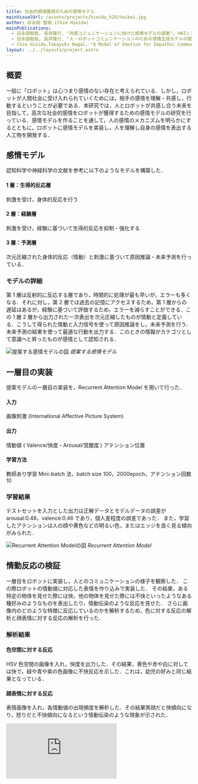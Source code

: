 ```yaml
---
title: 社会的感情獲得のための感情モデル
mainVisualUrl: /assets/projects/hieida_h29/haikei.jpg
author: 日永田 智絵 (Chie Hieida)
mainPublications: 
  - 日永田智絵, 長井隆行, "共感コミュニケーションに向けた感情モデルの提案", HAIシンポジウム2016, P-10, 2016.12.03 HAI-2016 Impressive Poster Award
  - 日永田智絵, 長井隆行, "人－ロボットコミュニケーションのための感情生成モデルの提案", 3D2-OS-37b-1, 第31回人工知能学会全国大会, 2017.05
  - Chie Hieida,Takayuki Nagai, "A Model of Emotion for Empathic Communication", The 12th ACM/IEEE International Conference on Human-Robot Interaction (HRI2017), pp.133-134, March 6-9, 2017
layout: ../../layouts/project.astro
---
```


## 概要

一般に「ロボット」は心つまり感情のない存在と考えられている．しかし，ロボットが人間社会に受け入れられていくためには，相手の感情を理解・共感し，行動するということが必要である．本研究では，人とロボットが共感し合う未来を目指して，高次な社会的感情をロボットが獲得するための感情モデルの研究を行っている．感情モデルを作ることを通して，人の感情のメカニズムを明らかにするとともに，ロボットに感情モデルを実装し，人を理解し自身の感情を表出する人工物を開発する．

## 感情モデル

認知科学や神経科学の文献を参考に以下のようなモデルを構築した．

#### 1 層：生得的反応層

刺激を受け，身体的反応を行う

#### 2 層：経験層

刺激を受け，経験に基づいて生得的反応を抑制・強化する

#### 3 層：予測層

次元圧縮された身体的反応（情動）と刺激に基づいて原因推論・未来予測を行っている．

### モデルの詳細

第 1 層は反射的に反応する層であり，時間的に処理が最も早いが，エラーも多くなる．それに対し，第 2 層では過去の記憶にアクセスするため，第 1 層からの遅延はあるが，経験に基づいて評価するため，エラーを減らすことができる．この 1 層 2 層から出力された一次表出を次元圧縮したものが情動と定義している．こうして得られた情動と入力信号を使って原因推論をし，未来予測を行う．未来予測の結果を使って最適な行動を出力する．このときの情報がカテゴリとして意識へと昇ったものが感情として認知される．

![提案する感情モデルの図](/assets/projects/hieida_h29/model_web_en2.png)
*提案する感情モデル*

## 一層目の実装

提案モデルの一層目の実装を，Recurrent Attention Model を用いて行った．

#### 入力

画像刺激 (International Affective Picture System)

#### 出力

情動値 ( Valence/快度・Arousal/覚醒度 )
アテンション位置

#### 学習方法

教師あり学習
Mini-batch 法，batch size 100，2000epoch，アテンション回数 10

### 学習結果

テストセットを入力とした出力は正解データとモデルデータの誤差が arousal:0.48，valence:0.46 であり，個人差程度の誤差であった． また，学習したアテンションは人の顔や黄色などの明るい色，またはエッジを良く見る傾向がみられた．

![Recurrent Attention Modelの図](/assets/projects/hieida_h29/RAM.png)
*Recurrent Attention Model*

## 情動反応の検証

一層目をロボットに実装し，人とのコミュニケーションの様子を観察した．
この際ロボットの情動値に対応した表情を作り込みで実装した．
その結果，ある特定の物体を見せた際には快，他の物体を見せた際には不快といったようなある種好みのようなものを表出したり，情動伝染のような反応を見せた．
さらに画像内のどのような特徴に反応しているのかを解析するため，色に対する反応の解析と顔表情に対する反応の解析を行った．

### 解析結果

#### 色空間に対する反応

HSV 色空間の画像を入れ，快度を出力した．その結果，黄色や赤や白に対しては快で，緑や青や紫の色画像に不快反応を示した．これは，幼児の好みと同じ結果となっている．

#### 顔表情に対する反応

表情画像を入れ，各情動値の出現頻度を解析した．その結果笑顔だと快傾向になり，怒りだと不快傾向になるという情動伝染のような現象が示された．

<iframe src="https://www.youtube.com/embed/rW_GwwUDHJc" title="YouTube video player" frameborder="0" allow="accelerometer; autoplay; clipboard-write; encrypted-media; gyroscope; picture-in-picture" allowfullscreen></iframe>
